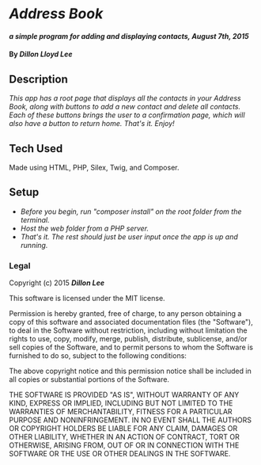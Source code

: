 # _Address Book_

#### _a simple program for adding and displaying contacts, August 7th, 2015_

#### By _**Dillon Lloyd Lee**_

## Description

_This app has a root page that displays all the contacts in your Address Book, along with buttons to add a new contact and delete all contacts.  Each of these buttons brings the user to a confirmation page, which will also have a button to return home.  That's it.  Enjoy!_

## Tech Used

Made using HTML, PHP, Silex, Twig, and Composer.

## Setup

* _Before you begin, run "composer install" on the root folder from the terminal._
* _Host the web folder from a PHP server._
* _That's it.  The rest should just be user input once the app is up and running._

### Legal

Copyright (c) 2015 **_Dillon Lee_**

This software is licensed under the MIT license.

Permission is hereby granted, free of charge, to any person obtaining a copy of this software and associated documentation files (the "Software"), to deal in the Software without restriction, including without limitation the rights to use, copy, modify, merge, publish, distribute, sublicense, and/or sell copies of the Software, and to permit persons to whom the Software is furnished to do so, subject to the following conditions:

The above copyright notice and this permission notice shall be included in all copies or substantial portions of the Software.

THE SOFTWARE IS PROVIDED "AS IS", WITHOUT WARRANTY OF ANY KIND, EXPRESS OR IMPLIED, INCLUDING BUT NOT LIMITED TO THE WARRANTIES OF MERCHANTABILITY, FITNESS FOR A PARTICULAR PURPOSE AND NONINFRINGEMENT. IN NO EVENT SHALL THE AUTHORS OR COPYRIGHT HOLDERS BE LIABLE FOR ANY CLAIM, DAMAGES OR OTHER LIABILITY, WHETHER IN AN ACTION OF CONTRACT, TORT OR OTHERWISE, ARISING FROM, OUT OF OR IN CONNECTION WITH THE SOFTWARE OR THE USE OR OTHER DEALINGS IN THE SOFTWARE.
